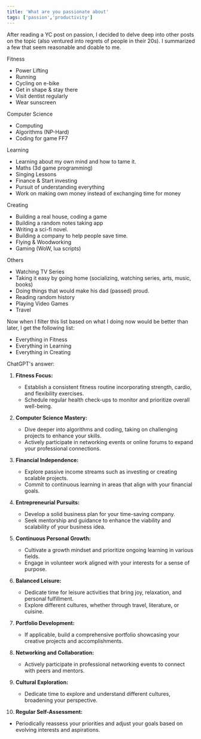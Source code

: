 ```yaml
---
title: 'What are you passionate about'
tags: ['passion','productivity']
---
```


After reading a YC post on passion, I decided to delve deep into other posts on the topic (also ventured into regrets of people in their 20s). I summarized a few that seem reasonable and doable to me.

Fitness
- Power Lifting
- Running
- Cycling on e-bike
- Get in shape & stay there
- Visit dentist regularly
- Wear sunscreen

Computer Science
- Computing
- Algorithms (NP-Hard)
- Coding for game FF7

Learning
- Learning about my own mind and how to tame it.
- Maths (3d game programming)
- Singing Lessons
- Finance & Start investing
- Pursuit of understanding everything
- Work on making own money instead of exchanging time for money

Creating
- Building a real house, coding a game
- Building a random notes taking app
- Writing a sci-fi novel.
- Building a company to help people save time.
- Flying & Woodworking
- Gaming (WoW, lua scripts)

Others
- Watching TV Series
- Taking it easy by going home (socializing, watching series, arts, music, books)
- Doing things that would make his dad (passed) proud.
- Reading random history
- Playing Video Games
- Travel

Now when I filter this list based on what I doing now would be better than later, I get the following list:

- Everything in Fitness
- Everything in Learning
- Everything in Creating

ChatGPT's answer:

1. **Fitness Focus:**
   - Establish a consistent fitness routine incorporating strength, cardio, and flexibility exercises.
   - Schedule regular health check-ups to monitor and prioritize overall well-being.

2. **Computer Science Mastery:**
   - Dive deeper into algorithms and coding, taking on challenging projects to enhance your skills.
   - Actively participate in networking events or online forums to expand your professional connections.

3. **Financial Independence:**
   - Explore passive income streams such as investing or creating scalable projects.
   - Commit to continuous learning in areas that align with your financial goals.

4. **Entrepreneurial Pursuits:**
   - Develop a solid business plan for your time-saving company.
   - Seek mentorship and guidance to enhance the viability and scalability of your business idea.

5. **Continuous Personal Growth:**
   - Cultivate a growth mindset and prioritize ongoing learning in various fields.
   - Engage in volunteer work aligned with your interests for a sense of purpose.

6. **Balanced Leisure:**
   - Dedicate time for leisure activities that bring joy, relaxation, and personal fulfillment.
   - Explore different cultures, whether through travel, literature, or cuisine.

7. **Portfolio Development:**
   - If applicable, build a comprehensive portfolio showcasing your creative projects and accomplishments.

8. **Networking and Collaboration:**
   - Actively participate in professional networking events to connect with peers and mentors.

9. **Cultural Exploration:**
   - Dedicate time to explore and understand different cultures, broadening your perspective.

10. **Regular Self-Assessment:**
   - Periodically reassess your priorities and adjust your goals based on evolving interests and aspirations.
